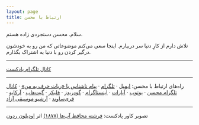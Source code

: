 ```yaml
---
layout: page
title: ارتباط با محسن
---
```


سلام. محسن دستجردی زاده هستم.

تلاش دارم از کارِ دنیا سر دربیارم. اینجا سعی می‌کنم موضوعاتی که من رو به خودشون درگیر کردن رو با دنیا به اشتراک بگذارم.

---

[کانال تلگرام پادکست](https://t.me/mehsen_ir/)

---

راه‌های ارتباط با محسن: 
[ایمیل](mailto:me@mehsen.com) &middot;
[تلگرام](https://t.me/mehsend/) &middot;
[پیام ناشناس با «ربات حرف به من»](/anon) &middot;
[کانال تلگرام محسن](https://t.me/mehsen_com/) &middot;
[یوتوب](https://www.youtube.com/@mohsend72) &middot;
[آپارات](https://www.aparat.com/mehsend) &middot;
[اینستاگرام](https://www.instagram.com/mehsen.cast/) &middot;
[گودریدز](https://www.goodreads.com/mohsend/) &middot;
[فلیکر](https://www.flickr.com/photos/mehsen/) &middot;
[گیت‌هاب](https://github.com/mohsend/) &middot;
[آرکایو](https://archive.org/details/@mehsen) &middot;
[فری‌ساوند](https://freesound.org/people/mehsen/) &middot;
[آرشیو موسیقی آزاد](http://freemusicarchive.org/member/mehsen)

---

تصویر کاور پادکست: [فرشته محافظ آب‌ها (۱۸۷۸)](https://www.artic.edu/artworks/90316/guardian-spirit-of-the-waters) اثر [اودیلون ردون](https://fa.wikipedia.org/wiki/%D8%A7%D9%88%D8%AF%DB%8C%D9%84%D9%88%D9%86_%D8%B1%D8%AF%D9%88%D9%86)
